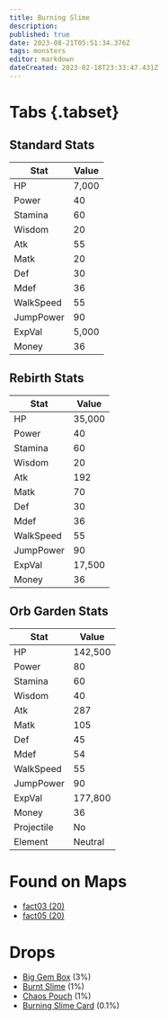 ```yaml
---
title: Burning Slime
description: 
published: true
date: 2023-08-21T05:51:34.376Z
tags: monsters
editor: markdown
dateCreated: 2023-02-18T23:33:47.431Z
---
```


# Tabs {.tabset}

## Standard Stats

|Stat|Value|
|-|-|
|HP|7,000|
|Power|40|
|Stamina|60|
|Wisdom|20|
|Atk|55|
|Matk|20|
|Def|30|
|Mdef|36|
|WalkSpeed|55|
|JumpPower|90|
|ExpVal|5,000|
|Money|36|
## Rebirth Stats

|Stat|Value|
|-|-|
|HP|35,000|
|Power|40|
|Stamina|60|
|Wisdom|20|
|Atk|192|
|Matk|70|
|Def|30|
|Mdef|36|
|WalkSpeed|55|
|JumpPower|90|
|ExpVal|17,500|
|Money|36|
## Orb Garden Stats

|Stat|Value|
|-|-|
|HP|142,500|
|Power|80|
|Stamina|60|
|Wisdom|40|
|Atk|287|
|Matk|105|
|Def|45|
|Mdef|54|
|WalkSpeed|55|
|JumpPower|90|
|ExpVal|177,800|
|Money|36|
|Projectile|No|
|Element|Neutral|

# Found on Maps
 * [fact03 (20)](/maps/fact03)
 * [fact05 (20)](/maps/fact05)

# Drops
 * [Big Gem Box](/items/big-gem-box) (3%)
 * [Burnt Slime](/items/burnt-slime) (1%)
 * [Chaos Pouch](/items/chaos-pouch) (1%)
 * [Burning Slime Card](/items/burning-slime-card) (0.1%)
